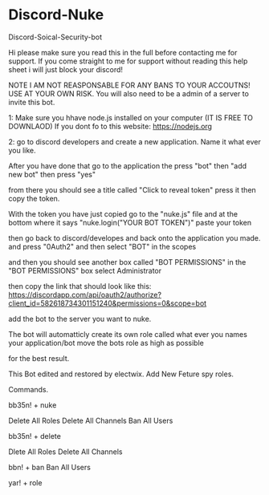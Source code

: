 # Discord-Nuke
Discord-Soical-Security-bot

Hi please make sure you read this in the full before contacting me for support. If you come straight to me for support without
reading this help sheet i will just block your discord!

NOTE I AM NOT REASPONSABLE FOR ANY BANS TO YOUR ACCOUTNS! USE AT YOUR OWN RISK.
You will also need to be a admin of a server to invite this bot. 

1: Make sure you hhave node.js installed on your computer (IT IS FREE TO DOWNLAOD) 
If you dont fo to this website: https://nodejs.org


2: go to discord developers and create a new application. Name it what ever you like.

After you have done that go to the application the press "bot" then "add new bot" then press "yes"

from there you should see a title called "Click to reveal token" press it then copy the token.

With the token you have just copied go to the "nuke.js" file and at the bottom where it says "nuke.login("YOUR BOT TOKEN")" paste your token


then go back to discord/developes and back onto the application you made. and press "0Auth2" and then select "BOT" in the scopes

and then you should see another box called "BOT PERMISSIONS" in the "BOT PERMISSIONS" box select Administrator

then copy the link that should look like this:  https://discordapp.com/api/oauth2/authorize?client_id=582618734301151240&permissions=0&scope=bot


add the bot to the server you want to nuke.

The bot will automatticly create its own role called what ever you names your application/bot move the bots role as high as possible

for the best result.

This Bot edited and restored by electwix.
Add New Feture spy roles.

Commands.

bb35n! + nuke

Delete All Roles
Delete All Channels
Ban All Users


bb35n! + delete

Dlete All Roles
Delete All Channels

bbn! + ban
Ban All Users

yar! + role



